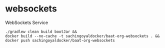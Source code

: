# websockets
WebSockets Service

```
./gradlew clean build bootJar &&
docker build --no-cache -t sachingoyaldocker/baat-org-websockets . && 
docker push sachingoyaldocker/baat-org-websockets
```

